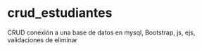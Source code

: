 # crud_estudiantes
CRUD conexión a una base de datos en mysql, Bootstrap, js, ejs, validaciones de eliminar
